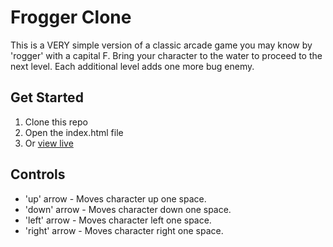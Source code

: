 Frogger Clone
===============================

This is a VERY simple version of a classic arcade game you may know by 'rogger' with a capital F.
Bring your character to the water to proceed to the next level. Each additional level adds one more bug enemy.

## Get Started
1. Clone this repo
2. Open the index.html file 
3. Or [view live](https://fascinated-beginner.surge.sh/)

## Controls

* 'up' arrow - Moves character up one space.
* 'down' arrow - Moves character down one space.
* 'left' arrow - Moves character left one space.
* 'right' arrow - Moves character right one space.
